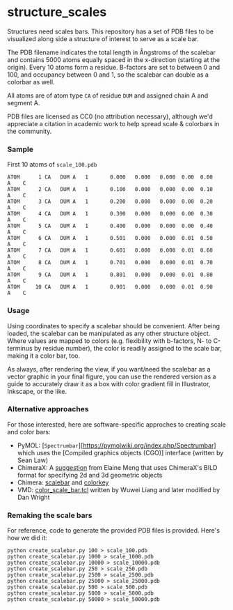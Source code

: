 structure_scales
================

Structures need scales bars. This repository has a set of PDB files
to be visualized along side a structure of interest to serve as a scale
bar.

The PDB filename indicates the total length in Ångstroms of the scalebar
and contains 5000 atoms equally spaced in the x-direction (starting at the
origin). Every 10 atoms form a residue. B-factors are set to between 0 and 100,
and occupancy between 0 and 1, so the scalebar can double as a colorbar as well.

All atoms are of atom type `CA` of residue `DUM` and assigned
chain A and segment A.

PDB files are licensed as CC0 (no attribution necessary), although we'd appreciate
a citation in academic work to help spread scale & colorbars in the community.

### Sample

First 10 atoms of `scale_100.pdb`

```text
ATOM      1 CA   DUM A   1       0.000   0.000   0.000  0.00  0.00      A    C
ATOM      2 CA   DUM A   1       0.100   0.000   0.000  0.00  0.10      A    C
ATOM      3 CA   DUM A   1       0.200   0.000   0.000  0.00  0.20      A    C
ATOM      4 CA   DUM A   1       0.300   0.000   0.000  0.00  0.30      A    C
ATOM      5 CA   DUM A   1       0.400   0.000   0.000  0.00  0.40      A    C
ATOM      6 CA   DUM A   1       0.501   0.000   0.000  0.01  0.50      A    C
ATOM      7 CA   DUM A   1       0.601   0.000   0.000  0.01  0.60      A    C
ATOM      8 CA   DUM A   1       0.701   0.000   0.000  0.01  0.70      A    C
ATOM      9 CA   DUM A   1       0.801   0.000   0.000  0.01  0.80      A    C
ATOM     10 CA   DUM A   1       0.901   0.000   0.000  0.01  0.90      A    C
```

### Usage

Using coordinates to specify a scalebar should be convenient.
After being loaded, the scalebar can be manipulated as any other structure object.
Where values are mapped to colors
(e.g. flexibility with b-factors, N- to C-terminus by residue number),
the color is readily assigned to the scale bar, making it a color bar, too.

As always, after rendering the view, if you want/need the scalebar as a vector
graphic in your final figure, you can use the rendered version as a guide to
accurately draw it as a box with color gradient fill in
Illustrator, Inkscape, or the like.


### Alternative approaches

For those interested, here are software-specific approches to creating
scale and color bars:

* PyMOL: [`Spectrumbar`][https://pymolwiki.org/index.php/Spectrumbar]
which uses the [Compiled graphics objects (CGO)] interface (written by Sean Law)
* ChimeraX: A [suggestion](http://www.rbvi.ucsf.edu/pipermail/chimerax-users/2018-December/000341.html) from Elaine Meng that uses ChimeraX's BILD format for
specifying 2d and 3d geometric objects
* Chimera: [scalebar](http://www.cgl.ucsf.edu/chimera/docs/ContributedSoftware/scalebar/scalebar.html) and [colorkey](http://www.cgl.ucsf.edu/chimera/docs/ContributedSoftware/2dlabels/2dlabels.html#colorkey)
* VMD: [color_scale_bar.tcl](https://www.ks.uiuc.edu/Research/vmd/mailing_list/vmd-l/att-4608/color_scale_bar_new.tcl) written by Wuwei Liang and later modified by Dan Wright


### Remaking the scale bars

For reference, code to generate the provided PDB files is provided.
Here's how we did it:

```shell
python create_scalebar.py 100 > scale_100.pdb
python create_scalebar.py 1000 > scale_1000.pdb
python create_scalebar.py 10000 > scale_10000.pdb
python create_scalebar.py 250 > scale_250.pdb
python create_scalebar.py 2500 > scale_2500.pdb
python create_scalebar.py 25000 > scale_25000.pdb
python create_scalebar.py 500 > scale_500.pdb
python create_scalebar.py 5000 > scale_5000.pdb
python create_scalebar.py 50000 > scale_50000.pdb
```

